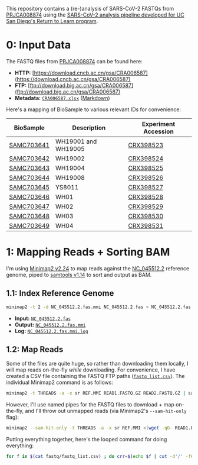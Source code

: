 This repository contains a (re-)analysis of SARS-CoV-2 FASTQs from [PRJCA008874](https://ngdc.cncb.ac.cn/bioproject/browse/PRJCA008874) using the [SARS-CoV-2 analysis pipeline developed for UC San Diego's Return to Learn program](https://github.com/ucsd-ccbb/C-VIEW).

# 0: Input Data
The FASTQ files from [PRJCA008874](https://ngdc.cncb.ac.cn/bioproject/browse/PRJCA008874) can be found here:
* **HTTP:** [https://download.cncb.ac.cn/gsa/CRA006587](https://download.cncb.ac.cn/gsa/CRA006587)
* **FTP:** [ftp://download.big.ac.cn/gsa/CRA006587](ftp://download.big.ac.cn/gsa/CRA006587)
* **Metadata:** [`CRA006587.xlsx`](data/metadata/CRA006587.xlsx) ([Markdown](data/metadata/CRA006587.md))

Here's a mapping of BioSample to various relevant IDs for convenience:

|BioSample                                                        |Description        |Experiment Accession                                               |
|-----------------------------------------------------------------|-------------------|-------------------------------------------------------------------|
|[SAMC703641](https://ngdc.cncb.ac.cn/biosample/browse/SAMC703641)|WH19001 and WH19005|[CRX398523](https://ngdc.cncb.ac.cn/gsa/browse/CRA006587/CRX398523)|
|[SAMC703642](https://ngdc.cncb.ac.cn/biosample/browse/SAMC703642)|WH19002            |[CRX398524](https://ngdc.cncb.ac.cn/gsa/browse/CRA006587/CRX398524)|
|[SAMC703643](https://ngdc.cncb.ac.cn/biosample/browse/SAMC703643)|WH19004            |[CRX398525](https://ngdc.cncb.ac.cn/gsa/browse/CRA006587/CRX398525)|
|[SAMC703644](https://ngdc.cncb.ac.cn/biosample/browse/SAMC703644)|WH19008            |[CRX398526](https://ngdc.cncb.ac.cn/gsa/browse/CRA006587/CRX398526)|
|[SAMC703645](https://ngdc.cncb.ac.cn/biosample/browse/SAMC703645)|YS8011             |[CRX398527](https://ngdc.cncb.ac.cn/gsa/browse/CRA006587/CRX398527)|
|[SAMC703646](https://ngdc.cncb.ac.cn/biosample/browse/SAMC703646)|WH01               |[CRX398528](https://ngdc.cncb.ac.cn/gsa/browse/CRA006587/CRX398528)|
|[SAMC703647](https://ngdc.cncb.ac.cn/biosample/browse/SAMC703647)|WH02               |[CRX398529](https://ngdc.cncb.ac.cn/gsa/browse/CRA006587/CRX398529)|
|[SAMC703648](https://ngdc.cncb.ac.cn/biosample/browse/SAMC703648)|WH03               |[CRX398530](https://ngdc.cncb.ac.cn/gsa/browse/CRA006587/CRX398530)|
|[SAMC703649](https://ngdc.cncb.ac.cn/biosample/browse/SAMC703649)|WH04               |[CRX398531](https://ngdc.cncb.ac.cn/gsa/browse/CRA006587/CRX398531)|

# 1: Mapping Reads + Sorting BAM
I'm using [Minimap2 v2.24](https://github.com/lh3/minimap2/releases/tag/v2.24) to map reads against the [NC_045512.2](data/ref/NC_045512.2.fas) reference genome, piped to [samtools v1.14](https://github.com/samtools/samtools/releases/tag/1.14) to sort and output as BAM.

## 1.1: Index Reference Genome
```bash
minimap2 -t 2 -d NC_045512.2.fas.mmi NC_045512.2.fas > NC_045512.2.fas.mmi.log 2>&1
```
* **Input:** [`NC_045512.2.fas`](data/ref/NC_045512.2.fas)
* **Output:** [`NC_045512.2.fas.mmi`](data/ref/NC_045512.2.fas.mmi)
* **Log:** [`NC_045512.2.fas.mmi.log`](data/ref/NC_045512.2.fas.mmi.log)

## 1.2: Map Reads
Some of the files are quite huge, so rather than downloading them locally, I will map reads on-the-fly *while* downloading. For convenience, I have created a CSV file containing the FASTQ FTP paths ([`fastq_list.csv`](data/fastq/fastq_list.csv)). The individual Minimap2 command is as follows:

```bash
minimap2 -t THREADS -a -x sr REF.MMI READ1.FASTQ.GZ READ2.FASTQ.GZ | samtools sort --threads THREADS -o SORTED.BAM
```

However, I'll use named pipes for the FASTQ files to download + map on-the-fly, and I'll throw out unmapped reads (via Minimap2's `--sam-hit-only` flag):

```bash
minimap2 --sam-hit-only -t THREADS -a -x sr REF.MMI <(wget -qO- READ1.FASTQ.GZ.URL) <(wget -qO- READ2.FASTQ.GZ.URL) | samtools sort --threads THREADS -o SORTED.BAM
```

Putting everything together, here's the looped command for doing everything:

```bash
for f in $(cat fastq/fastq_list.csv) ; do crr=$(echo $f | cut -d'/' -f6) && url1=$(echo $f | cut -d',' -f1) && url2=$(echo $f | cut -d',' -f2) && minimap2 --sam-hit-only -t 1 -a -x sr ref/NC_045512.2.fas.mmi <(wget -qO- "$url1") <(wget -qO- "$url2") 2> "bam/$crr.01.sorted.untrimmed.bam.log" | samtools sort --threads 1 -o "bam/$crr.01.sorted.untrimmed.bam" ; done
```
